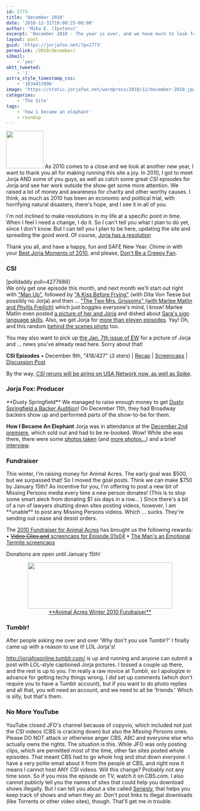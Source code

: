 ```yaml
---
id: 2773
title: 'December 2010'
date: '2010-12-31T10:00:25-08:00'
author: 'Mika E. (Ipstenu)'
excerpt: 'December 2010 - The year is over, and we have much to look forward to!'
layout: post
guid: 'https://jorjafox.net/?p=2773'
permalink: /2010/december/
s2mail:
    - 'yes'
aktt_tweeted:
    - '1'
astra_style_timestamp_css:
    - '1634457896'
image: 'https://static.jorjafox.net/wordpress/2010/12/december-2010.jpg'
categories:
    - 'The Site'
tags:
    - 'how i became an elephant'
    - roundup
---
```


<img src="//static.jorjafox.net/wordpress/2010/12/december-2010-100x100.jpg" alt="" title="december-2010" width="100" height="100" class="alignleft size-thumbnail wp-image-2793" /> As 2010 comes to a close and we look at another new year, I want to thank you all for making running this site a joy.  In 2010, I got to meet Jorja AND some of you guys, as well as catch some great <em>CSI</em> episodes for Jorja and see her work outside the show get some more attention.  We raised a lot of money and awareness for charity and other worthy causes.  I think, as much as 2010 has been an economic and political trial, with horrifying natural disasters, there's hope, and I see it in all of you.

I'm not inclined to make resolutions in my life at a specific point in time.  When I feel I need a change, I do it.  So I can't tell you what I plan to do yet, since I don't know.  But I can tell you I plan to be here, updating the site and spreading the good word.  Of course, <a href="https://jorjafox.net/blog/2010/jorjas-resolutions-for-2011">Jorja has a resolution</a>

Thank you all, and have a happy, fun and SAFE New Year.  Chime in with your <a href="https://jorjafox.net/blog/2010/best-moment-of-2010/">Best Jorja Moments of 2010</a>, and please, <a href="https://jorjafox.net/blog/2010/dont-be-a-creepy-fan/">Don't Be a Creepy Fan</a>.

<h3>CSI</h3>
<div class="alignright">[polldaddy poll=4277686]</div>
We only get one episode this month, and next month we'll start out right with <a href="https://jorjafox.net/blog/2010/csi-11x11-man-up-press-release/">"Man Up"</a>, followed by <a href="https://jorjafox.net/blog/2010/no-sara-in-a-kiss-before-frying/">"A Kiss Before Frying"</a> (with Dita Von Teese but possibly no Jorja) and then ... <a href="https://jorjafox.net/blog/2010/marlee-matlin-cast-for-the-two-mrs-grissoms/">"The Two Mrs. Grissoms" (with Marlee Matlin and Phyllis Freilich)</a> which just boggles everyone's mind, I know!  Marlee Matlin even posted <a href="https://jorjafox.net/blog/2010/jorja-and-marlee-on-set/">a picture of her and Jorja</a> and dished about <a href="https://jorjafox.net/blog/2010/names-and-sign-language/">Sara's sign language skills</a>. Also, we get Jorja for <a href="https://jorjafox.net/blog/2010/more-than-11/">more than eleven episodes</a>. Yay!  Oh, and this random <a href="https://jorjafox.net/blog/2010/behind-the-scenes-some-ep/"> behind the scenes photo</a> too.

You may also want to pick up <a href="https://jorjafox.net/blog/2010/jorja-in-ew-jan-7/">the Jan. 7th issue of EW</a> for a picture of Jorja and ... news you've already read here. Sorry about that!

**CSI Episodes**
&bull; December 9th, "418/427" (<em>3 stars</em>) | <a href="https://jorjafox.net/wiki/418/427">Recap</a> | <a href="https://jorjafox.net/gallery/tv/csi/season11/418427/">Screencaps</a> | <a href="https://jorjafox.net/blog/csi-11x10-418-427/">Discussion Post</a>

By the way, <a href="https://jorjafox.net/blog/2010/csi-moves-to-usa/"><em>CSI</em> reruns will be airing on USA Network now, as well as Spike</a>.

<h3>Jorja Fox: Producer</h3>
**Dusty Springfield**
We managed to raise enough money to get <a href="https://jorjafox.net/blog/2010/dusty-springfield-sings-on/">Dusty Springfield a Backer Audition</a>!  On December 11th, they had Broadway backers show up and performed parts of the show-to-be for them.

**How I Became An Elephant**
Jorja was in attendance at the <a href="https://jorjafox.net/blog/2010/premiere-of-how-i-became-an-elephant-photos/">December 2nd premiere</a>, which sold out and had to be re-booked.  Wow!  While she was there, there were some <a href="https://jorjafox.net/blog/2010/premiere-of-how-i-became-an-elephant-photos/">photos taken</a> (and <a href="https://jorjafox.net/blog/2010/more-hibae-photos/">more photos...</a>) and a brief <a href="https://jorjafox.net/blog/2010/how-i-became-an-elephant-aaron-sanchez-interview/">interview</a>.

<h3>Fundraiser</h3>
This winter, I'm raising money for Animal Acres.  The early goal was $500, but we surpassed that!  So I moved the goal posts.  Think we can make $750 by January 15th?  As incentive for you, I'm offering to post a new bit of Missing Persons media every time a new person donates! (This is to stop some smart aleck from donating $1 six days in a row... )  Since there's a bit of a run of lawyers shutting down sites posting videos, however, I am **unable** to post any Missing Persons videos. Which ... sucks. They're sending out cease and desist orders.

The <a href="https://jorjafox.net/blog/2010-fundraiser-for-animal-acres/">2010 Fundraiser for Animal Acres</a> has brought us the following rewards:
&bull; <a href="https://jorjafox.net/blog/2010/incentive-12-and-13-missing-persons-i-cant-even-imagine/"><del>Video Clips and</del> screencaps for Episode 01x04</a>
&bull; <a href="https://jorjafox.net/blog/2010/incentive-termite-screencaps/">The Man's an Emotional Termite screencaps</a>

Donations are open until January 15th!
<center><a href="http://www.crowdrise.com/jfo-animalacres2010/fundraiser/jorjafoxonline"><img src="//static.jorjafox.net/wordpress/2010/11/crowdrise.jpg" alt="" title="crowdrise" width="388" height="124" class="aligncenter size-full wp-image-2683" /><br />**Animal Acres Winter 2010 Fundraiser**</a></center>

<h3>Tumblr!</h3>
After people asking me over and over 'Why don't you use Tumblr?' I finally came up with a reason to use it!  LOL Jorja's!

<a href="http://jorjafoxonline.tumblr.com/">http://jorjafoxonline.tumblr.com/</a> is up and running and anyone can submit a post with LOL-style captioned Jorja pictures.  I tossed a couple up there, and the rest is up to you.  I'm really a raw novice at Tumblr, so I apologize in advance for getting techy things wrong.  I <em>did</em> set up comments (which don't require you to have a Tumblr account), but if you want to do photo replies and all that, you will need an account, and we need to all be 'friends.'  Which is silly, but that's them.

<h3>No More YouTube</h3>
YouTube closed JFO's channel because of copyvio, which included not just the <em>CSI</em> videos (CBS is cracking down) but also the <em>Missing Persons</em> ones.  Please DO NOT attack or otherwise anger CBS, ABC and everyone else who actually owns the rights.  The situation is this.  While JFO was only posting clips, which are permitted most of the time, other fan sites posted whole episodes.  That meant CBS had to go whole hog and shut down <em>everyone</em>.  I have a very polite email about it from the people at CBS, and right now it means I cannot host ANY <em>CSI</em> videos.  Will this change?  Probably not any time soon.  So if you miss the episode on TV, watch it on CBS.com.  I also cannot publicly tell you the names of sites that could help you download shows illegally.  But I can tell you about a site called <a href="http://www.seriesly.com/">Seriesly</a>, that helps you keep track of shows and when they air.  Don't post links to illegal downloads (like Torrents or other video sites), though. That'll get me in trouble.
